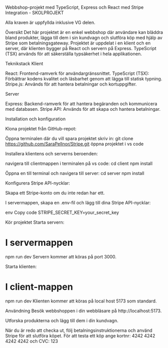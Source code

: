 Webbshop-projekt med TypeScript, Express och React med Stripe Integration - SKOLPROJEKT

Alla kraven är uppfyllda inklusive VG delen.

Översikt
Det här projektet är en enkel webbshop där användare kan bläddra bland produkter, lägga till dem i sin kundvagn och slutföra köp med hjälp av Stripe som betalningsgateway. Projektet är uppdelat i en klient och en server, där klienten bygger på React och servern på Express. TypeScript (TSX) används för att säkerställa typsäkerhet i hela applikationen.

Teknikstack
Klient

React: Frontend-ramverk för användargränssnittet.
TypeScript (TSX): Förbättrar kodens kvalitet och läsbarhet genom att lägga till statisk typning.
Stripe.js: Används för att hantera betalningar och kortuppgifter.

Server

Express: Backend-ramverk för att hantera begäranden och kommunicera med databasen.
Stripe API: Används för att skapa och hantera betalningar.

Installation och konfiguration

Klona projektet från GitHub-repot:

Öppna terminalen där du vill spara projektet
skriv in:
git clone https://github.com/SaraPellnor/Stripe.git
öppna projektet i vs code

Installera klientens och serverns beroenden:

navigera till clientmappen i terminalen på vs code:
cd client
npm install

Öppna en till terminal och navigera till server:
cd server
npm install

Konfigurera Stripe API-nycklar:

Skapa ett Stripe-konto om du inte redan har ett.

I servermappen, skapa en .env-fil och lägg till dina Stripe API-nycklar:

env
Copy code
STRIPE_SECRET_KEY=your_secret_key

Kör projektet
Starta servern:


# I servermappen
npm run dev
Servern kommer att köras på port 3000.

Starta klienten:


# I client-mappen
npm run dev
Klienten kommer att köras på local host 5173 som standard.

Användning
Besök webbshoppen i din webbläsare på http://localhost:5173.

Utforska produkterna och lägg till dem i din kundvagn.

När du är redo att checka ut, följ betalningsinstruktionerna och använd Stripe för att slutföra köpet.
För att testa ett köp ange kortnr: 4242 4242 4242 4242 och CVC: 123



